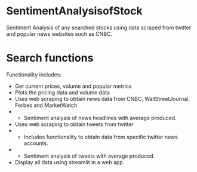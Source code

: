 # SentimentAnalysisofStock
Sentiment Analysis of any searched stocks using data scraped from twitter and popular news websites such as CNBC.

# Search functions
Functionality includes:
- Get current prices, volume and popular metrics
- Plots the pricing data and volume data
- Uses web scraping to obtain news data from CNBC, WallStreetJournal, Forbes and MarketWatch
- - Sentiment analysis of news headlines with average produced.
- Uses web scraping to obtain tweets from twitter
- - Includes functionality to obtain data from specific twitter news accounts.
- - Sentiment analysis of tweets with average produced.
- Display all data using streamlit in a web app.
